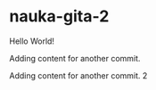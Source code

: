 # nauka-gita-2

Hello World!

Adding content for another commit.

Adding content for another commit. 2
